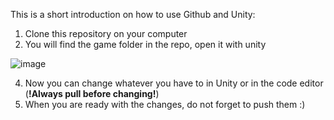 This is a short introduction on how to use Github and Unity:
1. Clone this rеpository on your computer
2. You will find the game folder in the repo, open it with unity

![image](https://user-images.githubusercontent.com/79105432/174595398-c7d5e03f-6d0e-4c26-aeb3-9e4e210258f8.png)

4. Now you can change whatever you have to in Unity or in the code editor (**!Always pull before changing!**)
5. When you are ready with the changes, do not forget to push them :)
